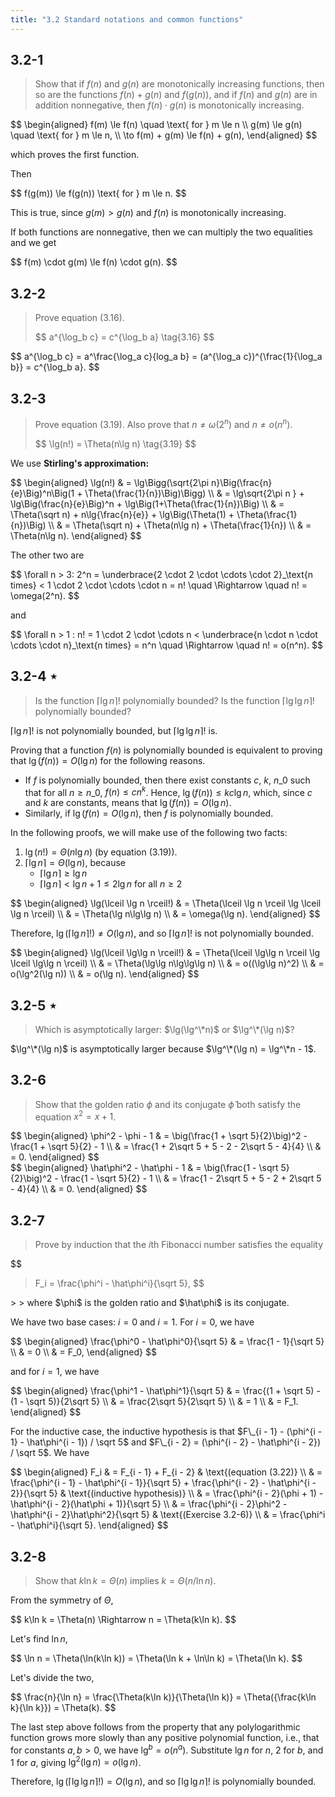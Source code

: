 ```yaml
---
title: "3.2 Standard notations and common functions"
---
```


## 3.2-1

> Show that if $f(n)$ and $g(n)$ are monotonically increasing functions, then so are the functions $f(n) + g(n)$ and $f(g(n))$, and if $f(n)$ and $g(n)$ are in addition nonnegative, then $f(n) \cdot g(n)$ is monotonically increasing.

<div>
$$
\begin{aligned}
f(m) \le f(n) \quad \text{ for } m \le n \\
g(m) \le g(n) \quad \text{ for } m \le n, \\
\to f(m) + g(m) \le f(n) + g(n),
\end{aligned}
$$
</div>

which proves the first function.

Then

<div>
$$
f(g(m)) \le f(g(n)) \text{ for } m \le n.
$$
</div>

This is true, since $g(m) > g(n)$ and $f(n)$ is monotonically increasing.

If both functions are nonnegative, then we can multiply the two equalities and we get

<div>
$$
f(m) \cdot g(m) \le f(n) \cdot g(n).
$$
</div>

## 3.2-2

> Prove equation $\text{(3.16)}$.
> 
> <div>
> $$
> a^{\log_b c} = c^{\log_b a} \tag{3.16}
> $$
> </div>
<div>
$$
a^{\log_b c} = a^\frac{\log_a c}{log_a b} = (a^{\log_a c})^{\frac{1}{\log_a b}} = c^{\log_b a}.
$$
</div>

## 3.2-3

> Prove equation $\text{(3.19)}$. Also prove that $n \ne \omega(2^n)$ and $n \ne o(n^n)$.
> 
> <div>
> $$
> \lg(n!) = \Theta(n\lg n) \tag{3.19}
> $$
> </div>

We use **Stirling's approximation:**

<div>
$$
\begin{aligned}
\lg(n!) 
  & = \lg\Bigg(\sqrt{2\pi n}\Big(\frac{n}{e}\Big)^n\Big(1 + \Theta(\frac{1}{n})\Big)\Bigg) \\
  & = \lg\sqrt{2\pi n } + \lg\Big(\frac{n}{e}\Big)^n + \lg\Big(1+\Theta(\frac{1}{n})\Big) \\
  & = \Theta(\sqrt n) + n\lg{\frac{n}{e}} + \lg\Big(\Theta(1) + \Theta(\frac{1}{n})\Big) \\
  & = \Theta(\sqrt n) + \Theta(n\lg n) + \Theta(\frac{1}{n}) \\
  & = \Theta(n\lg n).
\end{aligned}
$$
</div>

The other two are

<div>
$$
\forall n > 3: 2^n = \underbrace{2 \cdot 2 \cdot \cdots \cdot 2}_\text{n times} < 1 \cdot 2 \cdot \cdots \cdot n = n! \quad \Rightarrow \quad n! = \omega(2^n).
$$
</div>

and

<div>
$$
\forall n > 1 : n! = 1 \cdot 2 \cdot \cdots n < \underbrace{n \cdot n \cdot \cdots \cdot n}_\text{n times} = n^n \quad \Rightarrow \quad n! = o(n^n).
$$
</div>

## 3.2-4 $\star$

> Is the function $\lceil \lg n \rceil!$ polynomially bounded? Is the function $\lceil \lg\lg n \rceil!$ polynomially bounded?

$\lceil \lg n \rceil!$ is not polynomially bounded, but $\lceil \lg\lg n \rceil!$ is.

Proving that a function $f(n)$ is polynomially bounded is equivalent to proving that $\lg(f(n)) = O(\lg n)$ for the following reasons.

- If $f$ is polynomially bounded, then there exist constants $c$, $k$, $n\_0$ such that for all $n \ge n\_0$, $f(n) \le cn^k$. Hence, $\lg(f(n)) \le kc\lg n$, which, since $c$ and $k$ are constants, means that $\lg(f(n)) = O(\lg n)$.
- Similarly, if $\lg(f(n) = O(\lg n)$, then $f$ is polynomially bounded.

In the following proofs, we will make use of the following two facts:

1. $\lg(n!) = \Theta(n\lg n)$ (by equation $\text{(3.19)}$).
2. $\lceil \lg n \rceil = \Theta(\lg n)$, because
	- $\lceil \lg n \rceil \ge \lg n$
	- $\lceil \lg n \rceil <   \lg n + 1 \le 2\lg n \text{ for all } n \ge 2$

<div>
$$
\begin{aligned}
\lg(\lceil \lg n \rceil!) & = \Theta(\lceil \lg n \rceil \lg \lceil \lg n \rceil) \\
                        & = \Theta(\lg n\lg\lg n) \\
                        & = \omega(\lg n).
\end{aligned}
$$
</div>

Therefore, $\lg(\lceil \lg n \rceil!) \ne O(\lg n)$, and so $\lceil \lg n \rceil!$ is not polynomially bounded.

<div>
$$
\begin{aligned}
\lg(\lceil \lg\lg n \rceil!) & = \Theta(\lceil \lg\lg n \rceil \lg \lceil \lg\lg n \rceil) \\
                             & = \Theta(\lg\lg n\lg\lg\lg n) \\
                             & = o((\lg\lg n)^2) \\
                             & = o(\lg^2(\lg n)) \\
                             & = o(\lg n).
\end{aligned}
$$
</div>

## 3.2-5 $\star$

> Which is asymptotically larger: $\lg(\lg^\*n)$ or $\lg^\*(\lg n)$?

$\lg^\*(\lg n)$ is asymptotically larger because $\lg^\*(\lg n) = \lg^\*n - 1$.

## 3.2-6

> Show that the golden ratio $\phi$ and its conjugate $\hat \phi$ both satisfy the equation $x^2 = x + 1$.

<div>
$$
\begin{aligned}
\phi^2 - \phi - 1
  & = \big(\frac{1 + \sqrt 5}{2}\big)^2 - \frac{1 + \sqrt 5}{2} - 1 \\
  & = \frac{1 + 2\sqrt 5 + 5 - 2 - 2\sqrt 5 - 4}{4} \\
  & = 0.
\end{aligned}
$$
</div>
<div>
$$
\begin{aligned}
\hat\phi^2 - \hat\phi - 1 
  & = \big(\frac{1 - \sqrt 5}{2}\big)^2 - \frac{1 - \sqrt 5}{2} - 1 \\
  & = \frac{1 - 2\sqrt 5 + 5 - 2 + 2\sqrt 5 - 4}{4} \\
  & = 0.
\end{aligned}
$$
</div>  

## 3.2-7

> Prove by induction that the $i$th Fibonacci number satisfies the equality  
>
> <div>
$$
> F_i = \frac{\phi^i - \hat\phi^i}{\sqrt 5},
> $$
</div>
>  
> where $\phi$ is the golden ratio and $\hat\phi$ is its conjugate.

We have two base cases: $i = 0$ and $i = 1$. For $i = 0$, we have

<div>
$$
\begin{aligned}
\frac{\phi^0 - \hat\phi^0}{\sqrt 5} 
    & = \frac{1 - 1}{\sqrt 5} \\
    & = 0 \\
    & = F_0,
\end{aligned}
$$
</div>

and for $i = 1$, we have

<div>
$$
\begin{aligned}
\frac{\phi^1 - \hat\phi^1}{\sqrt 5} 
    & = \frac{(1 + \sqrt 5) - (1 - \sqrt 5)}{2\sqrt 5} \\
    & = \frac{2\sqrt 5}{2\sqrt 5} \\
    & = 1 \\
    & = F_1.
\end{aligned}
$$
</div>

For the inductive case, the inductive hypothesis is that $F\_{i - 1} - (\phi^{i - 1} - \hat\phi^{i - 1}) / \sqrt 5$ and $F\_{i - 2} = (\phi^{i - 2} - \hat\phi^{i - 2}) / \sqrt 5$. We have

<div>
$$
\begin{aligned}
F_i & = F_{i - 1} + F_{i - 2} & \text{(equation (3.22)} \\
    & = \frac{\phi^{i - 1} - \hat\phi^{i - 1}}{\sqrt 5} + \frac{\phi^{i - 2} - \hat\phi^{i - 2}}{\sqrt 5} & \text{(inductive hypothesis)} \\
    & = \frac{\phi^{i - 2}(\phi + 1) - \hat\phi^{i - 2}(\hat\phi + 1)}{\sqrt 5}  \\
    & = \frac{\phi^{i - 2}\phi^2 - \hat\phi^{i - 2}\hat\phi^2}{\sqrt 5} & \text{(Exercise 3.2-6)} \\
    & = \frac{\phi^i - \hat\phi^i}{\sqrt 5}. 
\end{aligned}
$$
</div>

## 3.2-8

> Show that $k\ln k = \Theta(n)$ implies $k = \Theta(n / \ln n)$.

From the symmetry of $\Theta$,

<div>
$$
k\ln k = \Theta(n) \Rightarrow n = \Theta(k\ln k).
$$
</div>

Let's find $\ln n$,

<div>
$$
\ln n = \Theta(\ln(k\ln k)) = \Theta(\ln k + \ln\ln k) = \Theta(\ln k).
$$
</div>

Let's divide the two,

<div>
$$
\frac{n}{\ln n} = \frac{\Theta(k\ln k)}{\Theta(\ln k)} = \Theta({\frac{k\ln k}{\ln k}}) = \Theta(k).
$$
</div>

The last step above follows from the property that any polylogarithmic function grows more slowly than any positive polynomial function, i.e., that for constants $a, b > 0$, we have $\lg^b = o(n^a)$. Substitute $\lg n$ for $n$, $2$ for $b$, and $1$ for $a$, giving $\lg^2(\lg n) = o(\lg n)$.

Therefore, $\lg(\lceil \lg\lg n \rceil!) = O(\lg n)$, and so $\lceil \lg\lg n \rceil!$ is polynomially bounded.
